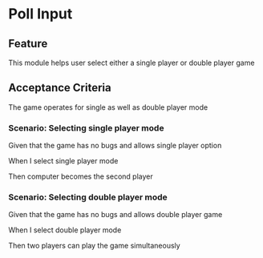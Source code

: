 # Poll Input

## Feature

This module helps user select either a single player or double player game

## Acceptance Criteria

The game operates for single as well as double player mode

### Scenario: Selecting single player mode

  Given that the game has no bugs and allows single player option

  When I select single player mode

  Then computer becomes the second player

### Scenario: Selecting double player mode

  Given that the game has no bugs and allows double player game

  When I select double player mode

  Then two players can play the game simultaneously

